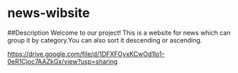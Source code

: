 # news-wibsite
##Description
Welcome to our project! This is a website for news which can group it by category.You can also sort it descending or ascending.

https://drive.google.com/file/d/1DFXFOyxKCwOd1lo1-0eR1Cjoc7AAZkGx/view?usp=sharing
